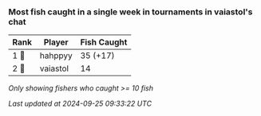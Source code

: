 ### Most fish caught in a single week in tournaments in vaiastol's chat
| Rank | Player | Fish Caught |
|------|--------|-----------|
| 1 🥇  | hahppyy  | 35 (+17) |
| 2 🥈  | vaiastol  | 14 |

_Only showing fishers who caught >= 10 fish_

_Last updated at 2024-09-25 09:33:22 UTC_